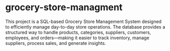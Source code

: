 # grocery-store-managment
This project is a SQL-based Grocery Store Management System designed to efficiently manage day-to-day store operations. The database provides a structured way to handle products, categories, suppliers, customers, employees, and orders—making it easier to track inventory, manage suppliers, process sales, and generate insights.
